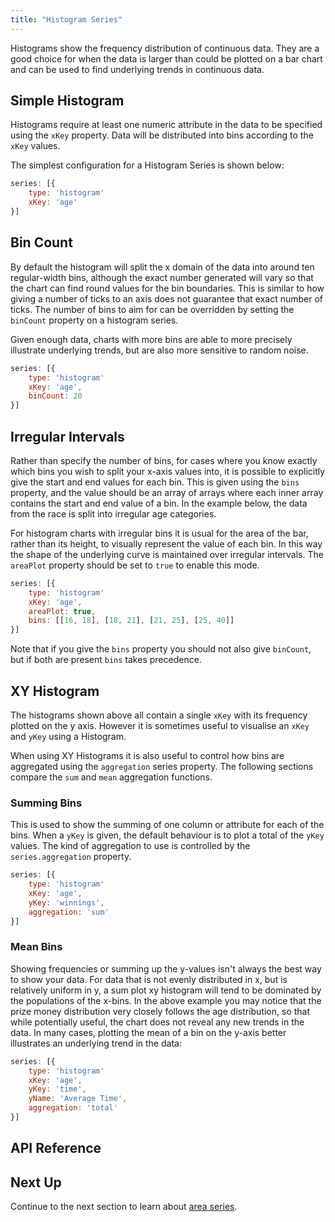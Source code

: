 ```yaml
---
title: "Histogram Series"
---
```


Histograms show the frequency distribution of continuous data. They are a good choice for when the data is larger than could be plotted on a bar chart and can be used to find underlying trends in continuous data.

## Simple Histogram

Histograms require at least one numeric attribute in the data to be specified using the `xKey` property. Data will be distributed into bins according to the `xKey` values.

The simplest configuration for a Histogram Series is shown below:

```js
series: [{
    type: 'histogram'
    xKey: 'age'
}]
```

<chart-example title='Simple Histogram' name='simple' type='generated'></chart-example>

## Bin Count

By default the histogram will split the x domain of the data into around ten regular-width bins, although the exact number generated will vary so that the chart can find round values for the bin boundaries. This is similar to how giving a number of ticks to an axis does not guarantee that exact number of ticks. The number of bins to aim for can be overridden by setting the `binCount` property on a histogram series.

Given enough data, charts with more bins are able to more precisely illustrate underlying trends, but are also more sensitive to random noise.

```js
series: [{
    type: 'histogram'
    xKey: 'age',
    binCount: 20
}]
```

<chart-example title='Larger Bin Count' name='larger-bin-count' type='generated'></chart-example>

## Irregular Intervals

Rather than specify the number of bins, for cases where you know exactly which bins you wish to split your x-axis values into, it is possible to explicitly give the start and end values for each bin. This is given using the `bins` property, and the value should be an array of arrays where each inner array contains the start and end value of a bin. In the example below, the data from the race is split into irregular age categories.

For histogram charts with irregular bins it is usual for the area of the bar, rather than its height, to visually represent the value of each bin. In this way the shape of the underlying curve is maintained over irregular intervals. The `areaPlot` property should be set to `true` to enable this mode.

```js
series: [{
    type: 'histogram'
    xKey: 'age',
    areaPlot: true,
    bins: [[16, 18], [18, 21], [21, 25], [25, 40]]
}]
```

Note that if you give the `bins` property you should not also give `binCount`, but if both are present `bins` takes precedence.

<chart-example title='Irregular Intervals' name='irregular-intervals' type='generated'></chart-example>

## XY Histogram

The histograms shown above all contain a single `xKey` with its frequency plotted on the y axis. However it is sometimes useful to visualise an `xKey` and `yKey` using a Histogram.

When using XY Histograms it is also useful to control how bins are aggregated using the `aggregation` series property. The following sections compare the `sum` and `mean` aggregation functions.

### Summing Bins

This is used to show the summing of one column or attribute for each of the bins. When a `yKey` is given, the default behaviour is to plot a total of the `yKey` values. The kind of aggregation to use is controlled by the `series.aggregation` property.

```js
series: [{
    type: 'histogram'
    xKey: 'age',
    yKey: 'winnings',
    aggregation: 'sum'
}]
```

<chart-example title='XY Histogram with Sum Aggregation' name='sum-histogram' type='generated'></chart-example>

### Mean Bins

Showing frequencies or summing up the y-values isn't always the best way to show your data. For data that is not evenly distributed in x, but is relatively uniform in y, a sum plot xy histogram will tend to be dominated by the populations of the x-bins. In the above example you may notice that the prize money distribution very closely follows the age distribution, so that while  potentially useful, the chart does not reveal any new trends in the data. In many cases, plotting the mean of a bin on the y-axis better illustrates an underlying trend in the data:

```js
series: [{
    type: 'histogram'
    xKey: 'age',
    yKey: 'time',
    yName: 'Average Time',
    aggregation: 'total'
}]
```

<chart-example title='XY Histogram with Mean Aggregation' name='mean-histogram' type='generated'></chart-example>

## API Reference

<api-documentation source='charts-api/api.json' section='histogram' config='{ "showSnippets": true }'></api-documentation>

## Next Up

Continue to the next section to learn about [area series](../charts-area-series/).